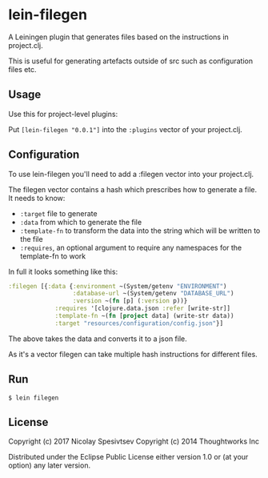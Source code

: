 # lein-filegen

A Leiningen plugin that generates files based on the instructions in project.clj.

This is useful for generating artefacts outside of src such as configuration files etc.

## Usage

Use this for project-level plugins:

Put `[lein-filegen "0.0.1"]` into the `:plugins` vector of your project.clj.

## Configuration

To use lein-filegen you'll need to add a :filegen vector into your project.clj.

The filegen vector contains a hash which prescribes how to generate a file.  It needs to know:

* `:target` file to generate
* `:data` from which to generate the file
* `:template-fn` to transform the data into the string which will be written to the file
* `:requires`, an optional argument to require any namespaces for the template-fn to work

In full it looks something like this:

```clojure
:filegen [{:data {:environment ~(System/getenv "ENVIRONMENT")
                  :database-url ~(System/getenv "DATABASE_URL")
                  :version ~(fn [p] (:version p))}
             :requires '[clojure.data.json :refer [write-str]]
             :template-fn ~(fn [project data] (write-str data))
             :target "resources/configuration/config.json"}]
```

The above takes the data and converts it to a json file.

As it's a vector filegen can take multiple hash instructions for different files.

## Run
    $ lein filegen

## License

Copyright (c) 2017 Nicolay Spesivtsev
Copyright (c) 2014 Thoughtworks Inc

Distributed under the Eclipse Public License either version 1.0 or (at
your option) any later version.
